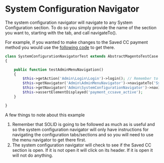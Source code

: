 System Configuration Navigator
==============================

The system configuration navigator will navigate to any System Configuration section.  To do so you simply provide the name of the section you want to, starting with the tab, and call navigateTo().

For example, if you wanted to make changes to the Saved CC payment method you would use the [following code](../../examples/Navigators/SystemConfigurationNavigatorTest.php) to get there.

```php
class SystemConfigurationNavigatorTest extends AbstractMagentoTestCase
{

    public function testAdminMenuNavigation()
    {
        $this->getAction('Admin\Login\Login')->login(); // Remember to set the test username and password via an identity
        $this->getNavigator('Admin\AdminMenuNavigator')->navigateTo('System/Configuration');
        $this->getNavigator('Admin\SystemConfigurationNavigator')->navigateTo('Payment Methods/Saved CC');
        $this->assertElementDisplayed('payment_ccsave_active');
    }

}
```

A few things to note about this example

1. Remember that SOLID is going to be followed as much as is useful and so the system configuration navigator will only have instructions for navigating the configuration tabs/sections and so you will need to use the menu navigator to get there first.
2. The system configuration navigator will check to see if the Saved CC section is open.  If it is not open it will click on its header.  If it is open it will not do anything.